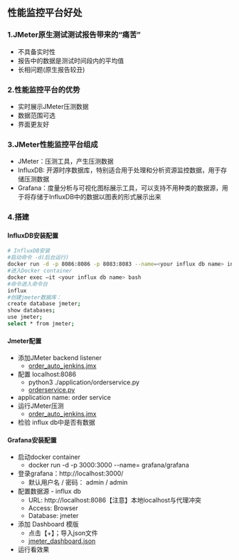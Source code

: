 ## 性能监控平台好处
### 1.JMeter原生测试测试报告带来的“痛苦”
* 不具备实时性
* 报告中的数据是测试时间段内的平均值
* 长相问题(原生报告较丑)
### 2.性能监控平台的优势
* 实时展示JMeter压测数据
* 数据范围可选
* 界面更友好
### 3.JMeter性能监控平台组成
* JMeter：压测工具，产生压测数据
* InfluxDB: 开源时序数据库，特别适合用于处理和分析资源监控数据，用于存储压测数据
* Grafana：度量分析与可视化图标展示工具，可以支持不用种类的数据源，用于将存储于InfluxDB中的数据以图表的形式展示出来
### 4.搭建
#### InfluxDB安装配置
```bash
# InfluxDB安装
#启动命令 -d(后台运行)
docker run -d -p 8086:8086 -p 8083:8083 --name=<your influx db name> influxdb:1.8
#进入Docker container
docker exec –it <your influx db name> bash 
#命令进入命令台
influx
#创建jmeter数据库：
create database jmeter;
show databases;
use jmeter;
select * from jmeter;
```
#### Jmeter配置
* 添加JMeter backend listener
  * [order_auto_jenkins.jmx](../automation/order_auto_jenkins.jmx)
* 配置 localhost:8086
  * python3 ./application/orderservice.py
  * [orderservice.py](../application/orderservice.py)
* application name: order service
* 运行JMeter压测
  * [order_auto_jenkins.jmx](../automation/order_auto_jenkins.jmx)
* 检验 influx db中是否有数据
#### Grafana安装配置
* 启动docker container
  * docker run -d -p 3000:3000 --name=<your grafana container name> grafana/grafana 
* 登录grafana：http://localhost:3000/
  * 默认用户名 / 密码： admin / admin
* 配置数据源 - influx db
  * URL: http://localhost:8086【注意】本地localhost与代理冲突
  * Access: Browser
  * Database: jmeter
* 添加 Dashboard 模版 
  * 点击【+】；导入json文件
  * [jmeter_dashboard.json](../shell/jmeter_dashboard.json)
* 运行看效果

